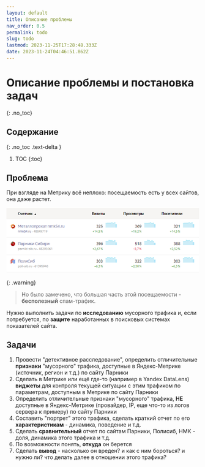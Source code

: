 ```yaml
---
layout: default
title: Описание проблемы
nav_order: 0.5
permalink: todo
slug: todo
lastmod: 2023-11-25T17:28:48.333Z
date: 2023-11-24T04:46:51.862Z
---
```


# Описание проблемы и постановка задач
{: .no_toc}

## Содержание
{: .no_toc .text-delta }

1. TOC
{:toc}

## Проблема
При взгляде на Метрику всё неплохо: посещаемость есть у всех сайтов, она даже растет.

![](/assets/images/2023-11-24%2015_54_20-Window.png)

{: .warning}
> Но было замечено, что большая часть этой посещаемости - **бесполезный** спам-трафик.

Нужно выполнить задачи по **исследованию** мусорного трафика и, если потребуется, по **защите** наработанных в поисковых системах показателей сайта.

## Задачи

1. Провести "детективное расследование", определить отличительные **признаки** "мусорного" трафика, доступные в Яндекс-Метрике (источник, регион и т.д.) по сайту Парники
2. Сделать в Метрике или ещё где-то (например в Yandex DataLens) **виджеты** для контроля текущей ситуации с этим трафиком по параметрам, доступным в Метрике по сайту Парники
3. Определить отличительные признаки "мусорного" трафика, **НЕ** доступные в Яндекс-Метрике (провайдер, IP, еще что-то из логов сервера к примеру) по сайту Парники
4. Составить "портрет" этого трафика, сделать краткий отчет по его **характеристикам** - динамика, поведение и т.д.
5. Сделать **сравнительный** отчет по сайтам Парники, Полисиб, НМК - доля, динамика этого трафика и т.д.
6. По возможности понять, **откуда** он берется
7. Сделать **вывод** - насколько он вреден? и как с ним бороться? и нужно ли? что делать далее в отношении этого трафика?
